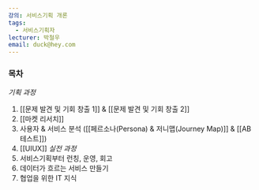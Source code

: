 ```yaml
---
강의: 서비스기획 개론
tags:
  - 서비스기획자
lecturer: 박철우
email: duck@hey.com
---
```

### 목차
*기획 과정*
1. [[문제 발견 및 기회 창출 1]] & [[문제 발견 및 기회 창출 2]]
2. [[마켓 리서치]]
3. 사용자 & 서비스 분석  ([[페르소나(Persona) & 저니맵(Journey Map)]] & [[AB 테스트]])
4. [[UIUX]]
*실전 과정*
5. 서비스기획부터 런칭, 운영, 회고
6. 데이터가 흐르는 서비스 만들기
7. 협업을 위한 IT 지식
